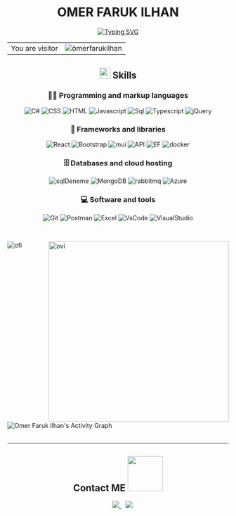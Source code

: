 <div align="center">

<h1>OMER FARUK ILHAN</h1>

[![Typing SVG](https://readme-typing-svg.demolab.com?font=Fira+Code&pause=1000&color=338AF7&background=FFFFFF00&center=true&width=435&lines=Software+Developer;Electrical+Electronics+Engineer)](https://git.io/typing-svg)

<table>
  <tr>
    <td>You are visitor</td>
    <td><img src="https://profile-counter.deno.dev/farukhann42/count.svg" alt="ömerfarukilhan" /></td>
  </tr>
</table>

## <img src="https://media2.giphy.com/media/QssGEmpkyEOhBCb7e1/giphy.gif?cid=ecf05e47a0n3gi1bfqntqmob8g9aid1oyj2wr3ds3mg700bl&rid=giphy.gif" width ="25"><b> Skills</b>


### 👨‍💻 Programming and markup languages

<p>

![C#](https://custom-icon-badges.demolab.com/badge/C%23-68217A.svg?logo=cs2&logoColor=white)
![CSS](https://img.shields.io/badge/CSS-1572B6.svg?logo=css3&logoColor=white)
![HTML](https://img.shields.io/badge/HTML-E34F26.svg?logo=html5&logoColor=white)
![Javascript](https://img.shields.io/badge/JavaScript-F7DF1E.svg?logo=javascript&logoColor=black)
![Sql](https://custom-icon-badges.demolab.com/badge/SQL-025E8C.svg?logo=database&logoColor=white)
![Typescript](https://img.shields.io/badge/TypeScript-007ACC.svg?logo=typescript&logoColor=white)
![jQuery](https://img.shields.io/badge/jQuery-0769AD.svg?logo=jquery&logoColor=white)

</p>

### 🧰 Frameworks and libraries
<p>
  
![React](https://img.shields.io/badge/React-20232a.svg?logo=react&logoColor=%2361DAFB)
![Bootstrap](https://img.shields.io/badge/Bootstrap-7952B3.svg?logo=bootstrap&logoColor=white)
![mui](https://img.shields.io/badge/MUI-007FFF.svg?logo=mui&logoColor=white)
![API](https://img.shields.io/badge/API-5C2D91?logo=.net&logoColor=white)
![EF](https://img.shields.io/badge/Entity%20Framework-5C2D91?logo=.net&logoColor=white)
![docker](https://img.shields.io/badge/Docker-2496ED?logo=docker&logoColor=white)
	
</p>

### 🗄️ Databases and cloud hosting

<p>
	
![sqlDeneme](https://img.shields.io/badge/MsSql-CC2927.svg?logo=microsoft-sql-server&logoColor=white)
![MongoDB](https://img.shields.io/badge/MongoDB-4ea94b.svg?logo=mongodb&logoColor=white)
![rabbitmq](https://img.shields.io/badge/RabbitMQ-FF6600.svg?logo=rabbitmq&logoColor=white)
![Azure](https://img.shields.io/badge/Azure-0078D4.svg?logo=microsoft-azure&logoColor=white)
	
</p>

### 💻 Software and tools

<p>

![Git](https://img.shields.io/badge/Git-F05033.svg?logo=git&logoColor=white)
![Postman](https://img.shields.io/badge/Postman-FF6C37?logo=postman&logoColor=white)
![Excel](https://img.shields.io/badge/Excel-217346?logo=microsoft-excel&logoColor=white)
![VsCode](https://img.shields.io/badge/Visual%20Studio%20Code-0078d7.svg?logo=visual-studio-code&logoColor=white)
![VisualStudio](https://img.shields.io/badge/Visual%20Studio-5C2D91.svg?logo=visual-studio&logoColor=white)

</p>
	
</div>
<br/>




<p><img align="left" src="https://github-readme-stats.vercel.app/api/top-langs?username=farukhann42&show_icons=true&locale=en&layout=compact&theme=radical" alt="ofi" />
</p>
<p>&nbsp;<img align="right" src="https://github-readme-stats.vercel.app/api?username=farukhann42&show_icons=true&locale=en&theme=radical" alt="ovi" width="410" /></p>
<br><br><br><br><br>


<br>

  <br/>
   <img alt="Omer Faruk Ilhan's Activity Graph" src="https://github-readme-activity-graph.vercel.app/graph?username=farukhann42&bg_color=0c0c0c&color=ff9494&line=7ae9ff&point=ffffff&area=true&hide_border=true)](https://github.com/ashutosh00710/github-readme-activity-graph" />
  <br/>
  <br/>


----

<div align="center">

## <b>Contact ME  </b> <img src="https://media1.giphy.com/media/2wWBH0vXsVUmKtRJOe/giphy.gif?cid=790b7611d893f87bd3677343c7e059e288ef84db4a1cb982&rid=giphy.gif&ct=g" width ="80">

</div>


<p align="center">
  <div align="center" class="icons-social" style="margin-left: 10px;">
    <a style="margin-left: 10px;"  target="_blank" href="https://www.linkedin.com/in/omerilhan/">
      <img src="https://img.icons8.com/doodle/40/000000/linkedin--v2.png">
    </a>
   <a style="margin-left: 10px;" target="_blank" href="https://github.com/farukhann42">
	   <img src="https://img.icons8.com/doodle/40/000000/github--v1.png">
   </a>
  </div>
</p>
